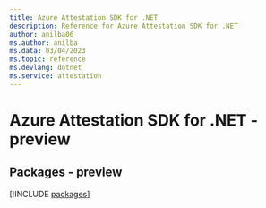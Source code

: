 ```yaml
---
title: Azure Attestation SDK for .NET
description: Reference for Azure Attestation SDK for .NET
author: anilba06
ms.author: anilba
ms.data: 03/04/2023
ms.topic: reference
ms.devlang: dotnet
ms.service: attestation
---
```

# Azure Attestation SDK for .NET - preview
## Packages - preview
[!INCLUDE [packages](attestation-index.md)]